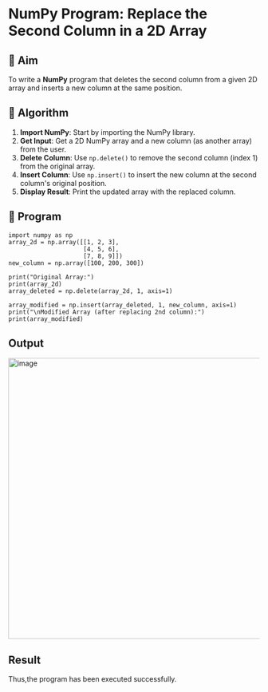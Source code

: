 # NumPy Program: Replace the Second Column in a 2D Array

## 🎯 Aim
To write a **NumPy** program that deletes the second column from a given 2D array and inserts a new column at the same position.

## 🧠 Algorithm
1. **Import NumPy**: Start by importing the NumPy library.
2. **Get Input**: Get a 2D NumPy array and a new column (as another array) from the user.
3. **Delete Column**: Use `np.delete()` to remove the second column (index 1) from the original array.
4. **Insert Column**: Use `np.insert()` to insert the new column at the second column's original position.
5. **Display Result**: Print the updated array with the replaced column.

## 🧾 Program
~~~
import numpy as np
array_2d = np.array([[1, 2, 3],
                     [4, 5, 6],
                     [7, 8, 9]])
new_column = np.array([100, 200, 300])

print("Original Array:")
print(array_2d)
array_deleted = np.delete(array_2d, 1, axis=1)

array_modified = np.insert(array_deleted, 1, new_column, axis=1)
print("\nModified Array (after replacing 2nd column):")
print(array_modified)
~~~
## Output
<img width="883" height="563" alt="image" src="https://github.com/user-attachments/assets/62364f6b-d88f-4f07-bf75-d7d18fb8800f" />

## Result
Thus,the program has been executed successfully.

